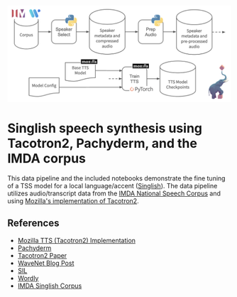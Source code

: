 ![](pipeline.png)

# Singlish speech synthesis using Tacotron2, Pachyderm, and the IMDA corpus

This data pipeline and the included notebooks demonstrate the fine tuning of a TSS model for a local language/accent ([Singlish](https://en.wikipedia.org/wiki/Singlish)). The data pipeline utilizes audio/transcript data from the [IMDA National Speech Corpus](https://www.imda.gov.sg/NationalSpeechCorpus) and using [Mozilla's implementation of Tacotron2](https://github.com/mozilla/TTS).

## References

- [Mozilla TTS (Tacotron2) Implementation](https://github.com/mozilla/TTS)
- [Pachyderm](https://pachyderm.io/) 
- [Tacotron2 Paper](https://arxiv.org/abs/1712.05884) 
- [WaveNet Blog Post](https://deepmind.com/blog/article/wavenet-generative-model-raw-audio) 
- [SIL](https://www.sil.org/) 
- [Wordly](https://wordly.sg/) 
- [IMDA Singlish Corpus](https://www.imda.gov.sg/NationalSpeechCorpus) 


